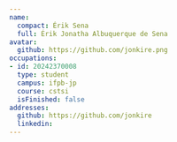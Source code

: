 ```yaml
---
name:
  compact: Érik Sena
  full: Érik Jonatha Albuquerque de Sena
avatar:
  github: https://github.com/jonkire.png
occupations:
- id: 20242370008
  type: student
  campus: ifpb-jp
  course: cstsi
  isFinished: false
addresses:
  github: https://github.com/jonkire
  linkedin: 
---
```

